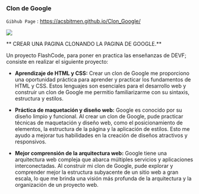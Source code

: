### Clon de Google
`Gibhub Page` : <https://acsbitmen.github.io/Clon_Google/>

![](https://i.ibb.co/18wpJ9P/Clon-Google-Img.png)

** CREAR UNA PAGINA CLONANDO LA PAGINA DE GOOGLE.**

Un proyecto FlashCode, para poner en practica las enseñanzas de DEVF; consiste en realizar el siguiente proyecto:

- **Aprendizaje de HTML y CSS:** Crear un clon de Google me proporciono una oportunidad práctica para aprender y practicar los fundamentos de HTML y CSS. Estos lenguajes son esenciales para el desarrollo web y construir un clon de Google me permitio familiarizarme con su sintaxis, estructura y estilos.

- **Práctica de maquetación y diseño web:** Google es conocido por su diseño limpio y funcional. Al crear un clon de Google, pude practicar técnicas de maquetación y diseño web, como el posicionamiento de elementos, la estructura de la página y la aplicación de estilos. Esto me ayudo a mejorar tus habilidades en la creación de diseños atractivos y responsivos.

- **Mejor comprensión de la arquitectura web:** Google tiene una arquitectura web compleja que abarca múltiples servicios y aplicaciones interconectadas. Al construir mi clon de Google, pude explorar y comprender mejor la estructura subyacente de un sitio web a gran escala, lo que me brinda una visión más profunda de la arquitectura y la organización de un proyecto web.
